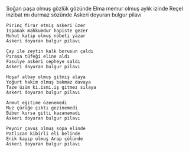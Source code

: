 ---
---
Soğan paşa olmuş gözlük gözünde
    Elma memur olmuş aylık izinde
    Reçel inzibat mı durmaz sözünde
    Askeri doyuran bulgur pilavı

    Pirinç firar etmiş askeri üzer
    Ispanak mahkumdur hapiste gezer
    Nohut katip olmuş nöbeti yazar
    Askeri doyuran bulgur pilavı

    Çay ile zeytin kalk borusun çaldı
    Pırasa tüfeği eline aldı
    Fasulye askeri cepheye saldı
    Askeri doyuran bulgur pilavı

    Hoşaf albay olmuş gitmiş alaya
    Yoğurt hakim olmuş bakmaz davaya
    Taze üzüm ki.ismi.iş gitmez sılaya
    Askeri doyuran bulgur pilavı

    Armut eğitime özenemedi
    Muz çürüğe çıktı gezinemedi
    Biber kursa gitti kazanamadı
    Askeri doyuran bulgur pilavı
    
    Peynir çavuş olmuş sopa elinde
    Patlıcan kibirli eli belinde
    Erik kayıp olmuş Arap çölünde
    Askeri doyuran bulgur pilavı 